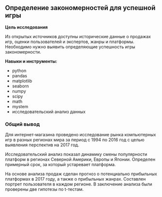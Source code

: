 ## Определение закономерностей для успешной игры

**Цель исследования**

Из открытых источников доступны исторические данные о продажах игр, оценки пользователей и экспертов, жанры и платформы. Необходимо нужно выявить определяющие успешность игры закономерности.

**Навыки и инструменты:**
* python
* pandas
* matplotlib
* seaborn
* numpy
* scipy
* math
* mystem
* исследовательский анализ данных

### Общий вывод

Для интернет-магазина проведено исследование рынка компьютерных игр в разных регионах мира за период с 1994 по 2016 год с целью выявления перспектив на 2017 год.

Исследовательский анализ показал динамику смены популярности платформ в регионах Северной Америки, Европы и Японии. Определен примерный срок, за который устаревает платформа.

На основе анализа продаж сделан прогноз о потенциально прибыльных платформах в 2017 году, а также о прибыльных жанрах. Составлен портрет пользователя в каждом регионе. В заключение анализа были проверены две гипотезы по t-тестам.
